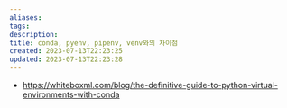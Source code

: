 ```yaml
---
aliases: 
tags: 
description:
title: conda, pyenv, pipenv, venv와의 차이점
created: 2023-07-13T22:23:25
updated: 2023-07-13T22:23:28
---
```

- https://whiteboxml.com/blog/the-definitive-guide-to-python-virtual-environments-with-conda
